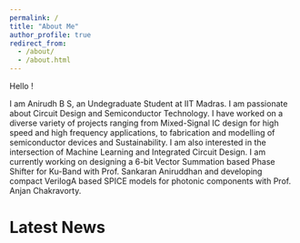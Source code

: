 ```yaml
---
permalink: /
title: "About Me"
author_profile: true
redirect_from: 
  - /about/
  - /about.html
---
```



Hello !

I am Anirudh B S, an Undegraduate Student at IIT Madras. I am passionate about Circuit Design and Semiconductor Technology. I have worked on a diverse variety of projects ranging from Mixed-Signal IC design for high speed and high frequency applications, to fabrication and modelling of semiconductor devices and Sustainability. I am also interested in the intersection of Machine Learning and Integrated Circuit Design. I am currently working on designing a 6-bit Vector Summation based Phase Shifter for Ku-Band with Prof. Sankaran Aniruddhan and developing compact VerilogA based SPICE models for photonic components with Prof. Anjan Chakravorty. 

# Latest News


